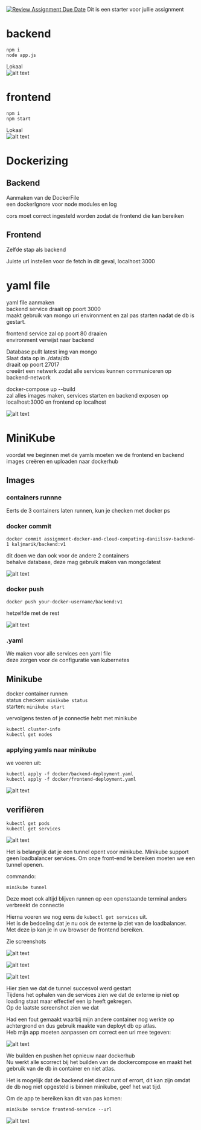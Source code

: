 [![Review Assignment Due Date](https://classroom.github.com/assets/deadline-readme-button-22041afd0340ce965d47ae6ef1cefeee28c7c493a6346c4f15d667ab976d596c.svg)](https://classroom.github.com/a/GyBlhhFf)
Dit is een starter voor jullie assignment

# backend

```
npm i
node app.js
```

Lokaal<br/>
![alt text](image.png)

# frontend

```
npm i
npm start
```

Lokaal<br/>
![alt text](image-1.png)

# Dockerizing

## Backend

Aanmaken van de DockerFile<br/>
een dockerIgnore voor node modules en log

cors moet correct ingesteld worden zodat de frontend die kan bereiken

## Frontend

Zelfde stap als backend

Juiste url instellen voor de fetch in dit geval, localhost:3000

# yaml file

yaml file aanmaken<br/>
backend service draait op poort 3000<br/>
maakt gebruik van mongo uri environment en zal pas starten nadat de db is gestart.

frontend service zal op poort 80 draaien<br/>
environment verwijst naar backend

Database pullt latest img van mongo<br/>
Slaat data op in ./data/db<br/>
draait op poort 27017<br/>
creeërt een netwerk zodat alle services kunnen communiceren op backend-network

docker-compose up --build<br/>
zal alles images maken, services starten en backend exposen op localhost:3000 en frontend op localhost

![alt text](image-2.png)

# MiniKube

voordat we beginnen met de yamls moeten we de frontend en backend images creëren en uploaden naar dockerhub

## Images

### containers runnne

Eerts de 3 containers laten runnen, kun je checken met docker ps

### docker commit

```
docker commit assignment-docker-and-cloud-computing-daniilssv-backend-1 kaljmarik/backend:v1
```

dit doen we dan ook voor de andere 2 containers<br/>
behalve database, deze mag gebruik maken van mongo:latest

![alt text](image-3.png)

### docker push

```
docker push your-docker-username/backend:v1
```

hetzelfde met de rest

![alt text](image-4.png)

### .yaml

We maken voor alle services een yaml file<br/>
deze zorgen voor de configuratie van kubernetes

## Minikube

docker container runnen<br/>
status checken: `minikube status` <br/>
starten: `minikube start` <br/>

vervolgens testen of je connectie hebt met minikube

```
kubectl cluster-info
kubectl get nodes
```

### applying yamls naar minikube

we voeren uit:

```
kubectl apply -f docker/backend-deployment.yaml
kubectl apply -f docker/frontend-deployment.yaml
```

![alt text](image-5.png)

## verifiëren

```
kubectl get pods
kubectl get services
```

![alt text](image-6.png)

Het is belangrijk dat je een tunnel opent voor minikube. Minikube support geen loadbalancer services. Om onze front-end te bereiken moeten we een tunnel openen.

commando:

```
minikube tunnel
```

Deze moet ook altijd blijven runnen op een openstaande terminal anders verbreekt de connectie

Hierna voeren we nog eens de `kubectl get services` uit.<br/>
Het is de bedoeling dat je nu ook de externe ip ziet van de loadbalancer.<br/>
Met deze ip kan je in uw browser de frontend bereiken.

Zie screenshots

![alt text](image-7.png)

![alt text](image-8.png)

![alt text](image-9.png)

Hier zien we dat de tunnel succesvol werd gestart<br/>
Tijdens het ophalen van de services zien we dat de externe ip niet op loading staat maar effectief een ip heeft gekregen.<br/>
Op de laatste screenshot zien we dat

Had een fout gemaakt waarbij mijn andere container nog werkte op achtergrond en dus gebruik maakte van deployt db op atlas.<br/>
Heb mijn app moeten aanpassen om correct een uri mee tegeven:

![alt text](image-10.png)

We builden en pushen het opnieuw naar dockerhub<br/>
Nu werkt alle scorrect bij het builden van de dockercompose en maakt het gebruik van de db in container en niet atlas.

Het is mogelijk dat de backend niet direct runt of errort, dit kan zijn omdat de db nog niet opgesteld is binnen minikube, geef het wat tijd.

Om de app te bereiken kan dit van pas komen:

```
minikube service frontend-service --url
```

![alt text](image-11.png)
